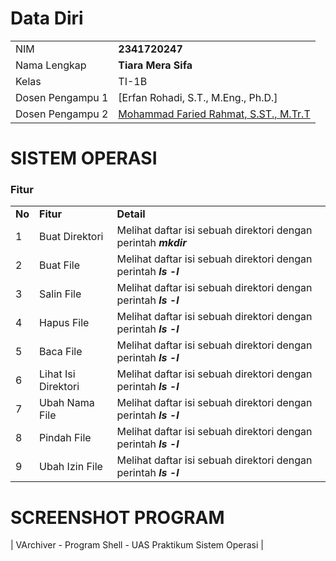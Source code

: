 # Data Diri

|  |  |
|--|--|
| NIM | **2341720247** |
| Nama Lengkap | **Tiara Mera Sifa** |
| Kelas | TI-1B |
| Dosen Pengampu 1| [Erfan Rohadi, S.T., M.Eng., Ph.D.] |
| Dosen Pengampu 2| [Mohammad Faried Rahmat, S.ST., M.Tr.T](https://github.com/mrhmt80) |

# SISTEM OPERASI
### Fitur 
|  |  |  |
|--|--|--|
|**No**| **Fitur** | **Detail** |
| 1 | Buat Direktori | Melihat daftar isi sebuah direktori dengan perintah ***mkdir*** |
| 2 | Buat File | Melihat daftar isi sebuah direktori dengan perintah ***ls -l*** |
| 3 | Salin File | Melihat daftar isi sebuah direktori dengan perintah ***ls -l*** |
| 4 | Hapus File | Melihat daftar isi sebuah direktori dengan perintah ***ls -l*** |
| 5 | Baca File | Melihat daftar isi sebuah direktori dengan perintah ***ls -l*** |
| 6 | Lihat Isi Direktori | Melihat daftar isi sebuah direktori dengan perintah ***ls -l*** |
| 7 | Ubah Nama File | Melihat daftar isi sebuah direktori dengan perintah ***ls -l*** |
| 8 | Pindah File | Melihat daftar isi sebuah direktori dengan perintah ***ls -l*** |
| 9 | Ubah Izin File | Melihat daftar isi sebuah direktori dengan perintah ***ls -l*** |


# SCREENSHOT PROGRAM


| VArchiver - Program Shell - UAS Praktikum Sistem Operasi |